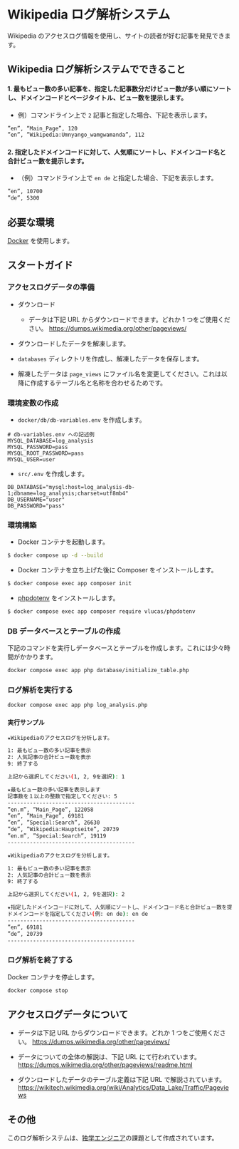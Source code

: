# Wikipedia ログ解析システム

Wikipedia のアクセスログ情報を使用し、サイトの読者が好む記事を発見できます。

## Wikipedia ログ解析システムでできること

#### 1. 最もビュー数の多い記事を、指定した記事数分だけビュー数が多い順にソートし、ドメインコードとページタイトル、ビュー数を提示します。

- 例）コマンドライン上で `2` 記事と指定した場合、下記を表示します。

```bash
”en”, “Main_Page”, 120
”en”, ”Wikipedia:Umnyango_wamgwamanda”, 112
```

#### 2. 指定したドメインコードに対して、人気順にソートし、ドメインコード名と合計ビュー数を提示します。

- （例）コマンドライン上で `en de` と指定した場合、下記を表示します。

```bash
”en”, 10700
”de”, 5300
```

## 必要な環境

[Docker](https://docs.docker.com/get-docker/) を使用します。

## スタートガイド

### アクセスログデータの準備

- ダウンロード

  - データは下記 URL からダウンロードできます。どれか 1 つをご使用ください。
    https://dumps.wikimedia.org/other/pageviews/

- ダウンロードしたデータを解凍します。

- `databases` ディレクトリを作成し、解凍したデータを保存します。

- 解凍したデータは `page_views` にファイル名を変更してください。これは以降に作成するテーブル名と名称を合わせるためです。

### 環境変数の作成

- `docker/db/db-variables.env` を作成します。

```shell
# db-variables.env への記述例
MYSQL_DATABASE=log_analysis
MYSQL_PASSWORD=pass
MYSQL_ROOT_PASSWORD=pass
MYSQL_USER=user
```

- `src/.env` を作成します。

```shell
DB_DATABASE="mysql:host=log_analysis-db-1;dbname=log_analysis;charset=utf8mb4"
DB_USERNAME="user"
DB_PASSWORD="pass"
```

### 環境構築

- Docker コンテナを起動します。

```bash
$ docker compose up -d --build
```

- Docker コンテナを立ち上げた後に Composer をインストールします。

```bash
$ docker compose exec app composer init
```

- [phpdotenv](https://github.com/vlucas/phpdotenv) をインストールします。

```bash
$ docker compose exec app composer require vlucas/phpdotenv
```

### DB データベースとテーブルの作成

下記のコマンドを実行しデータベースとテーブルを作成します。これには少々時間がかかります。

```bash
docker compose exec app php database/initialize_table.php
```

### ログ解析を実行する

```bash
docker compose exec app php log_analysis.php
```

#### 実行サンプル

```bash
★Wikipediaのアクセスログを分析します。

1: 最もビュー数の多い記事を表示
2: 人気記事の合計ビュー数を表示
9: 終了する

上記から選択してください(1, 2, 9を選択): 1

★最もビュー数の多い記事を表示します
記事数を１以上の整数で指定してください: 5
----------------------------------------
”en.m”, ”Main_Page”, 122058
”en”, ”Main_Page”, 69181
”en”, ”Special:Search”, 26630
”de”, ”Wikipedia:Hauptseite”, 20739
”en.m”, ”Special:Search”, 19119
----------------------------------------

★Wikipediaのアクセスログを分析します。

1: 最もビュー数の多い記事を表示
2: 人気記事の合計ビュー数を表示
9: 終了する

上記から選択してください(1, 2, 9を選択): 2

★指定したドメインコードに対して、人気順にソートし、ドメインコード名と合計ビュー数を提示します
ドメインコードを指定してください(例: en de): en de
----------------------------------------
”en”, 69181
”de”, 20739
----------------------------------------
```

### ログ解析を終了する

Docker コンテナを停止します。

```bash
docker compose stop
```

## アクセスログデータについて

- データは下記 URL からダウンロードできます。どれか 1 つをご使用ください。
  https://dumps.wikimedia.org/other/pageviews/

- データについての全体の解説は、下記 URL にて行われています。
  https://dumps.wikimedia.org/other/pageviews/readme.html

- ダウンロードしたデータのテーブル定義は下記 URL で解説されています。
  https://wikitech.wikimedia.org/wiki/Analytics/Data_Lake/Traffic/Pageviews

## その他

このログ解析システムは、[独学エンジニア](https://dokugaku-engineer.com/)の課題として作成されています。
